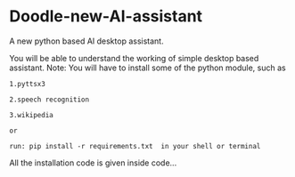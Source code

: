 # Doodle-new-AI-assistant
A new python based AI desktop assistant.

You will be able to understand the working of simple desktop based assistant.
Note:
    You will have to install some of the python module, such as 
    
    1.pyttsx3
    
    2.speech recognition
    
    3.wikipedia

    or

    run: pip install -r requirements.txt  in your shell or terminal

All the installation code is given inside code...

